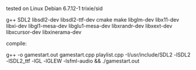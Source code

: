 tested on Linux Debian 6.7.12-1 trixie/sid

g++
SDL2
libsdl2-dev
libsdl2-ttf-dev
cmake 
make 
libglm-dev
libx11-dev
libxi-dev 
libgl1-mesa-dev 
libglu1-mesa-dev 
libxrandr-dev 
libxext-dev 
libxcursor-dev 
libxinerama-dev 



compile:

g++ -o gamestart.out gamestart.cpp playlist.cpp -I/usr/include/SDL2 -lSDL2 -lSDL2_ttf -lGL -lGLEW -lsfml-audio && ./gamestart.out